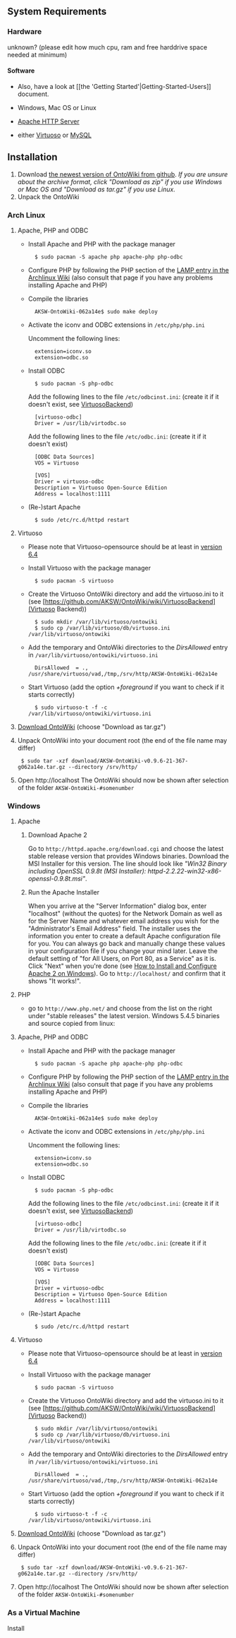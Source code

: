 ## System Requirements

### Hardware
unknown? (please edit how much cpu, ram and free harddrive space needed at minimum)

#### Software

- Also, have a look at [[the 'Getting Started'|Getting-Started-Users]] document.

- Windows, Mac OS or Linux 
- [Apache HTTP Server](http://www.apache.org/)
- either [Virtuoso](http://download.openlinksw.com/virtwiz/virtuoso.php) or [MySQL](http://www.mysql.com/downloads/)

## Installation

1. Download [the newest version of OntoWiki from github](https://github.com/AKSW/OntoWiki/downloads).
    _If you are unsure about the archive format, click "Download as zip" if you use Windows or Mac OS and "Download as tar.gz" if you use Linux._
2. Unpack the OntoWiki 

### Arch Linux

1. Apache, PHP and ODBC
    - Install Apache and PHP with the package manager

            $ sudo pacman -S apache php apache-php php-odbc
    - Configure PHP by following the PHP section of the [LAMP entry in the Archlinux Wiki](https://wiki.archlinux.org/index.php/LAMP#PHP) (also consult that page if you have any problems installing Apache and PHP)
    - Compile the libraries

            AKSW-OntoWiki-062a14e$ sudo make deploy
    - Activate the iconv and ODBC extensions in `/etc/php/php.ini`

        Uncomment the following lines:

            extension=iconv.so
            extension=odbc.so
    - Install ODBC

            $ sudo pacman -S php-odbc

        Add the following lines to the file `/etc/odbcinst.ini`: (create it if it doesn't exist, see [VirtuosoBackend](VirtuosoBackend))

            [virtuoso-odbc]
            Driver = /usr/lib/virtodbc.so

        Add the following lines to the file `/etc/odbc.ini`: (create it if it doesn't exist)

            [ODBC Data Sources]
            VOS = Virtuoso
    
            [VOS]
            Driver = virtuoso-odbc
            Description = Virtuoso Open-Source Edition
            Address = localhost:1111
    - (Re-)start Apache

            $ sudo /etc/rc.d/httpd restart
2. Virtuoso
    - Please note that Virtuoso-opensource should be at least in [version 6.4](https://github.com/AKSW/OntoWiki/wiki/Deployment-Recommendations)
    - Install Virtuoso with the package manager

            $ sudo pacman -S virtuoso
    - Create the Virtuoso OntoWiki directory and add the virtuoso.ini to it (see [https://github.com/AKSW/OntoWiki/wiki/VirtuosoBackend](Virtuoso Backend))

            $ sudo mkdir /var/lib/virtuoso/ontowiki
            $ sudo cp /var/lib/virtuoso/db/virtuoso.ini /var/lib/virtuoso/ontowiki
    - Add the temporary and OntoWiki directories to the _DirsAllowed_ entry in `/var/lib/virtuoso/ontowiki/virtuoso.ini`

            DirsAllowed  = ., /usr/share/virtuoso/vad,/tmp,/srv/http/AKSW-OntoWiki-062a14e
    - Start Virtuoso (add the option _+foreground_ if you want to check if it starts correctly)

            $ sudo virtuoso-t -f -c /var/lib/virtuoso/ontowiki/virtuoso.ini

3. [Download OntoWiki](https://github.com/AKSW/OntoWiki/downloads) (choose "Download as tar.gz")
4. Unpack OntoWiki into your document root (the end of the file name may differ)

        $ sudo tar -xzf download/AKSW-OntoWiki-v0.9.6-21-367-g062a14e.tar.gz --directory /srv/http/

6. Open http://localhost
The OntoWiki should now be shown after selection of the folder `AKSW-OntoWiki-#somenumber`

### Windows

1. Apache

    1. Download Apache 2

        Go to `http://httpd.apache.org/download.cgi` and choose the latest stable release version that provides Windows binaries. Download the MSI Installer for this version. The line should look like _"Win32 Binary including OpenSSL 0.9.8t (MSI Installer): httpd-2.2.22-win32-x86-openssl-0.9.8t.msi"_.
    2. Run the Apache Installer

        When you arrive at the "Server Information" dialog box, enter "localhost" (without the quotes) for the Network Domain as well as for the Server Name and whatever email address you wish for the "Administrator's Email Address" field. The installer uses the information you enter to create a default Apache configuration file for you. You can always go back and manually change these values in your configuration file if you change your mind later. Leave the default setting of "for All Users, on Port 80, as a Service" as it is. Click "Next" when you're done (see [How to Install and Configure Apache 2 on Windows](http://www.thesitewizard.com/apache/install-apache-2-windows.shtml)).
Go to `http://localhost/` and confirm that it shows "It works!".
2. PHP
    - go to `http://www.php.net/` and choose from the list on the right under "stable releases" the latest version. Windows 5.4.5 binaries and source
copied from linux:

1. Apache, PHP and ODBC
    - Install Apache and PHP with the package manager

            $ sudo pacman -S apache php apache-php php-odbc
    - Configure PHP by following the PHP section of the [LAMP entry in the Archlinux Wiki](https://wiki.archlinux.org/index.php/LAMP#PHP) (also consult that page if you have any problems installing Apache and PHP)
    - Compile the libraries

            AKSW-OntoWiki-062a14e$ sudo make deploy
    - Activate the iconv and ODBC extensions in `/etc/php/php.ini`

        Uncomment the following lines:

            extension=iconv.so
            extension=odbc.so
    - Install ODBC

            $ sudo pacman -S php-odbc

        Add the following lines to the file `/etc/odbcinst.ini`: (create it if it doesn't exist, see [VirtuosoBackend](VirtuosoBackend))

            [virtuoso-odbc]
            Driver = /usr/lib/virtodbc.so

        Add the following lines to the file `/etc/odbc.ini`: (create it if it doesn't exist)

            [ODBC Data Sources]
            VOS = Virtuoso
    
            [VOS]
            Driver = virtuoso-odbc
            Description = Virtuoso Open-Source Edition
            Address = localhost:1111
    - (Re-)start Apache

            $ sudo /etc/rc.d/httpd restart
2. Virtuoso
    - Please note that Virtuoso-opensource should be at least in [version 6.4](https://github.com/AKSW/OntoWiki/wiki/Deployment-Recommendations)
    - Install Virtuoso with the package manager

            $ sudo pacman -S virtuoso
    - Create the Virtuoso OntoWiki directory and add the virtuoso.ini to it (see [https://github.com/AKSW/OntoWiki/wiki/VirtuosoBackend](Virtuoso Backend))

            $ sudo mkdir /var/lib/virtuoso/ontowiki
            $ sudo cp /var/lib/virtuoso/db/virtuoso.ini /var/lib/virtuoso/ontowiki
    - Add the temporary and OntoWiki directories to the _DirsAllowed_ entry in `/var/lib/virtuoso/ontowiki/virtuoso.ini`

            DirsAllowed  = ., /usr/share/virtuoso/vad,/tmp,/srv/http/AKSW-OntoWiki-062a14e
    - Start Virtuoso (add the option _+foreground_ if you want to check if it starts correctly)

            $ sudo virtuoso-t -f -c /var/lib/virtuoso/ontowiki/virtuoso.ini

3. [Download OntoWiki](https://github.com/AKSW/OntoWiki/downloads) (choose "Download as tar.gz")
4. Unpack OntoWiki into your document root (the end of the file name may differ)

        $ sudo tar -xzf download/AKSW-OntoWiki-v0.9.6-21-367-g062a14e.tar.gz --directory /srv/http/

6. Open http://localhost
The OntoWiki should now be shown after selection of the folder `AKSW-OntoWiki-#somenumber`

### As a Virtual Machine

Install